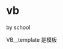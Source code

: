 # vb
by school                                                                                                                    

VB__template 是模板
